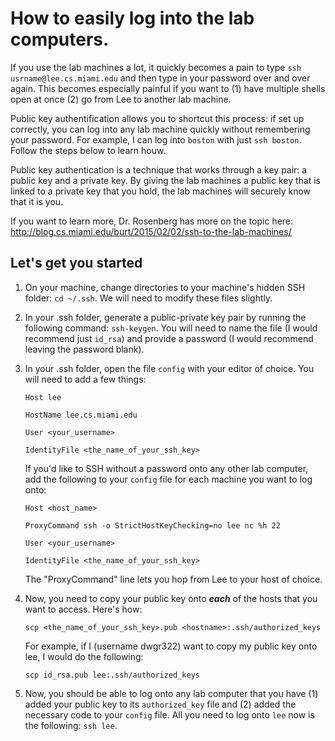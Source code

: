 # How to easily log into the lab computers.

If you use the lab machines a lot, it quickly becomes a pain to type `ssh usrname@lee.cs.miami.edu` and then type in your password over and over again. This becomes especially painful if you want to (1) have multiple shells open at once (2) go from Lee to another lab machine. 

Public key authentification allows you to shortcut this process: if set up correctly, you can log into any lab machine quickly without remembering your password. For example, I can log into `boston` with just `ssh boston`. Follow the steps below to learn houw.

Public key authentication is a technique that works through a key pair: a public key and a private key. By giving the lab machines a public key that is linked to a private key that you hold, the lab machines will securely know that it is you. 

If you want to learn more, Dr. Rosenberg has more on the topic here: http://blog.cs.miami.edu/burt/2015/02/02/ssh-to-the-lab-machines/


## Let's get you started

1. On your machine, change directories to your machine's hidden SSH folder: `cd ~/.ssh`. We will need to modify these files slightly.
2. In your .ssh folder, generate a public-private key pair by running the following command: `ssh-keygen`. You will need to name the file (I would recommend just `id_rsa`) and provide a password (I would recommend leaving the password blank).
3. In your .ssh folder, open the file `config` with your editor of choice. You will need to add a few things:

    ```
    Host lee

    HostName lee.cs.miami.edu

    User <your_username>

    IdentityFile <the_name_of_your_ssh_key>
    ```

    If you'd like to SSH without a password onto any other lab computer, add the following to your `config` file for each machine you want to log onto:

    ```
    Host <host_name>

    ProxyCommand ssh -o StrictHostKeyChecking=no lee nc %h 22

    User <your_username>

    IdentityFile <the_name_of_your_ssh_key>
    ```

    The "ProxyCommand" line lets you hop from Lee to your host of choice.

4. Now, you need to copy your public key onto **_each_** of the hosts that you want to access. Here's how:

    ```
    scp <the_name_of_your_ssh_key>.pub <hostname>:.ssh/authorized_keys
    ```

    For example, if I (username dwgr322) want to copy my public key onto lee, I would do the following: 
    
    ```
    scp id_rsa.pub lee:.ssh/authorized_keys
    ```
    
5. Now, you should be able to log onto any lab computer that you have (1) added your public key to its `authorized_key` file and (2) added the necessary code to your `config` file. All you need to log onto `lee` now is the following: `ssh lee`.
